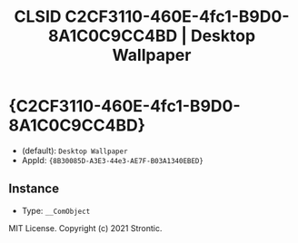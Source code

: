 ﻿---
title: "CLSID C2CF3110-460E-4fc1-B9D0-8A1C0C9CC4BD | Desktop Wallpaper"
excerpt: What is COM-Object CLSID C2CF3110-460E-4fc1-B9D0-8A1C0C9CC4BD?
---

# {C2CF3110-460E-4fc1-B9D0-8A1C0C9CC4BD}

* (default): `Desktop Wallpaper`
* AppId: `{8B30085D-A3E3-44e3-AE7F-B03A1340EBED}`

## Instance

* Type: `__ComObject`

MIT License. Copyright (c) 2021 Strontic.


